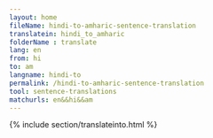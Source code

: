 ```yaml
---
layout: home
fileName: hindi-to-amharic-sentence-translation
translatein: hindi_to_amharic
folderName : translate
lang: en
from: hi
to: am
langname: hindi-to
permalink: /hindi-to-amharic-sentence-translation
tool: sentence-translations
matchurls: en&&hi&&am
---
```

{% include section/translateinto.html %}

